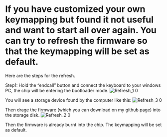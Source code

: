 
# If you have customized your own keymapping but found it not useful and want to start all over again. You can try to refresh the firmware so that the keymapping will be set as default.

Here are the steps for the refresh.

Step1: Hold the “endcall” button and connect the keyboard to your windows PC, the chip will be entering the bootloader mode.
![Refresh_1 0](https://github.com/ZitaoTech/BBQ20-USB-keyboard/assets/145678024/dd6298e7-7a28-4e51-bebe-97d92b25e304)

You will see a storage device found by the computer like this:
![Refresh_3 0](https://github.com/ZitaoTech/BBQ20-USB-keyboard/assets/145678024/7ac3ea7c-4d87-4766-a16e-0a60aa1ce743)

Then drage the firmware (which you can download on my github page) into the storage disk.
![Refresh_2 0](https://github.com/ZitaoTech/BBQ20-USB-keyboard/assets/145678024/f626e070-e116-46ea-afd2-f310bce0ffc9)

Then the firmware is already burnt into the chip. The keymapping will be set as default.

